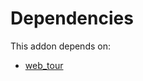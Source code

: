 # Dependencies

This addon depends on:

- [web_tour](https://github.com/bringout/oca-ocb-web/tree/390af320269d12935b357759c1589e8a2fc80f93/odoo-bringout-oca-ocb-web_tour)
